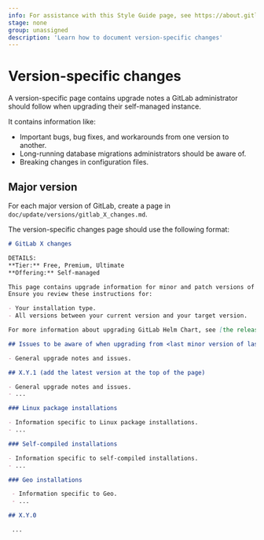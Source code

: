 ```yaml
---
info: For assistance with this Style Guide page, see https://about.gitlab.com/handbook/product/ux/technical-writing/#assignments-to-other-projects-and-subjects.
stage: none
group: unassigned
description: 'Learn how to document version-specific changes'
---
```


# Version-specific changes

A version-specific page contains upgrade notes a GitLab administrator
should follow when upgrading their self-managed instance.

It contains information like:

- Important bugs, bug fixes, and workarounds from one version to another.
- Long-running database migrations administrators should be aware of.
- Breaking changes in configuration files.

## Major version

For each major version of GitLab, create a page in `doc/update/versions/gitlab_X_changes.md`.

The version-specific changes page should use the following format:

```markdown
# GitLab X changes

DETAILS:
**Tier:** Free, Premium, Ultimate
**Offering:** Self-managed

This page contains upgrade information for minor and patch versions of GitLab X.
Ensure you review these instructions for:

- Your installation type.
- All versions between your current version and your target version.

For more information about upgrading GitLab Helm Chart, see [the release notes for X.0](https://docs.gitlab.com/charts/releases/X_0.html).

## Issues to be aware of when upgrading from <last minor version of last major>

- General upgrade notes and issues.

## X.Y.1 (add the latest version at the top of the page)

- General upgrade notes and issues.
- ...

### Linux package installations

- Information specific to Linux package installations.
- ...

### Self-compiled installations

- Information specific to self-compiled installations.
- ...

### Geo installations

 - Information specific to Geo.
 - ...

## X.Y.0

 ...
```
